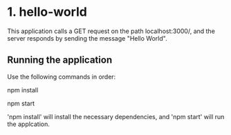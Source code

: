 # 1. hello-world

This application calls a GET request on the path localhost:3000/, and the server responds by sending the message "Hello World".

## Running the application

Use the following commands in order:

npm install

npm start

'npm install' will install the necessary dependencies, and 'npm start' will run the applcation.
